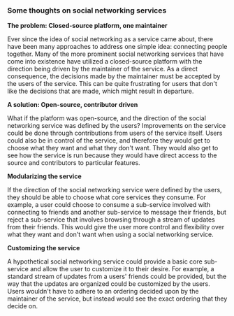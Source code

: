 ### Some thoughts on social networking services

**The problem: Closed-source platform, one maintainer**

Ever since the idea of social networking as a service came about, there have been many approaches to address one simple idea: connecting people together. Many of the more prominent social networking services that have come into existence have utilized a closed-source platform with the direction being driven by the maintainer of the service. As a direct consequence, the decisions made by the maintainer must be accepted by the users of the service. This can be quite frustrating for users that don't like the decisions that are made, which might result in departure.

**A solution: Open-source, contributor driven**

What if the platform was open-source, and the direction of the social networking service was defined by the users? Improvements on the service could be done through contributions from users of the service itself. Users could also be in control of the service, and therefore they would get to choose what they want and what they don't want. They would also get to see how the  service is run because they would have direct access to the source and contributors to particular features.

**Modularizing the service**

If the direction of the social networking service were defined by the users, they should be able to choose what core services they consume. For example, a user could choose to consume a sub-service involved with connecting to friends and another sub-service to message their friends, but reject a sub-service that involves browsing through a stream of updates from their friends. This would give the user more control and flexibility over what they want and don't want when using a social networking service.

**Customizing the service**

A hypothetical social networking service could provide a basic core sub-service and allow the user to customize it to their desire. For example, a standard stream of updates from a users' friends could be provided, but the way that the updates are organized could be customized by the users. Users wouldn't have to adhere to an ordering decided upon by the maintainer of the service, but instead would see the exact ordering that they decide on.
